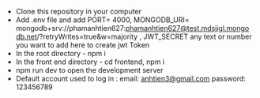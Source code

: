 - Clone this repository in your computer
- Add .env file and add PORT= 4000, MONGODB_URI= mongodb+srv://phamanhtien627:phamanhtien627@test.mdsjigl.mongodb.net/?retryWrites=true&w=majority , JWT_SECRET any text or number you want to add here to create jwt Token
- In the root directory - npm i
- In the front end directory - cd frontend, npm i
- npm run dev to open the development server
- Default account used to log in :
  email: anhtien3@gmail.com
  password: 123456789
